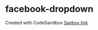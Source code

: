 # facebook-dropdown
Created with CodeSandbox
[Sanbox link](https://codesandbox.io/s/priceless-browser-lruy8)
